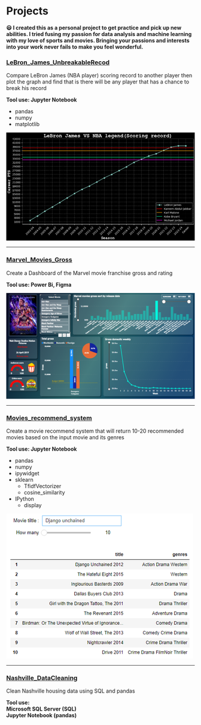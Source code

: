 # Projects
**😃 I created this as a personal project to get practice and pick up new abilities. I tried fusing my passion for data analysis and machine learning with my love of sports and movies. Bringing your passions and interests into your work never fails to make you feel wonderful.**

### [LeBron_James_UnbreakableRecod](https://github.com/NaeveBoontham/project/tree/main/LeBron_James_UnbreakableRecord)
Compare LeBron James (NBA player) scoring record to another player then plot the graph and find that is there will be any player that has a chance to break his record

**Tool use: Jupyter Notebook**
  - pandas
  - numpy
  - matplotlib

![preview_pic_lebron](https://github.com/NaeveBoontham/project/blob/main/LeBron_James_UnbreakableRecord/LeBron_preview.png)

---
### [Marvel_Movies_Gross](https://github.com/NaeveBoontham/project/tree/main/Marvel_Movies_Gross)
Create a Dashboard of the Marvel movie franchise gross and rating

**Tool use: Power Bi, Figma**

![preview_pic_gross](https://github.com/NaeveBoontham/project/blob/main/Marvel_Movies_Gross/Preview.png)

---
### [Movies_recommend_system](https://github.com/NaeveBoontham/project/tree/main/Movies_recommend_system)
Create a movie recommend system that will return 10-20 recommended movies based on the input movie and its genres

**Tool use: Jupyter Notebook**
  - pandas
  - numpy
  - ipywidget
  - sklearn
    - TfidfVectorizer
    - cosine_similarity
  - IPython
    - display

![preview_pic_recommend](https://github.com/NaeveBoontham/project/blob/main/Movies_recommend_system/recommend_preview.png)

---
### [Nashville_DataCleaning](https://github.com/NaeveBoontham/project/tree/main/Nashville_DataCleaing)
Clean Nashville housing data using SQL and pandas

**Tool use:**  
**Microsoft SQL Server (SQL)**  
**Jupyter Notebook (pandas)**
